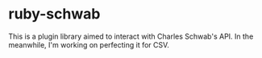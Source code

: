 # ruby-schwab
This is a plugin library aimed to interact with Charles Schwab's API.
In the meanwhile, I'm working on perfecting it for CSV.
